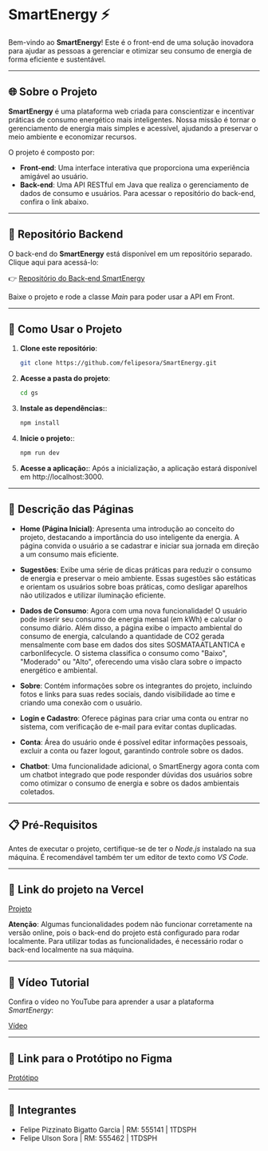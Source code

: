 # SmartEnergy ⚡

Bem-vindo ao **SmartEnergy**! Este é o front-end de uma solução inovadora para ajudar as pessoas a gerenciar e otimizar seu consumo de energia de forma eficiente e sustentável.

---

## 🌐 Sobre o Projeto

**SmartEnergy** é uma plataforma web criada para conscientizar e incentivar práticas de consumo energético mais inteligentes. Nossa missão é tornar o gerenciamento de energia mais simples e acessível, ajudando a preservar o meio ambiente e economizar recursos.

O projeto é composto por:
- **Front-end**: Uma interface interativa que proporciona uma experiência amigável ao usuário.
- **Back-end**: Uma API RESTful em Java que realiza o gerenciamento de dados de consumo e usuários. Para acessar o repositório do back-end, confira o link abaixo.

---

## 🔗 Repositório Backend

O back-end do **SmartEnergy** está disponível em um repositório separado. Clique aqui para acessá-lo:

👉 [Repositório do Back-end SmartEnergy](https://github.com/felipesora/API-Java-SmartEnergy)

Baixe o projeto e rode a classe *Main* para poder usar a API em Front.

---

## 🚀 Como Usar o Projeto

1. **Clone este repositório**:
   ```bash
   git clone https://github.com/felipesora/SmartEnergy.git

2. **Acesse a pasta do projeto**:
   ```bash
   cd gs

3. **Instale as dependências:**:
   ```bash
   npm install

4. **Inicie o projeto:**:
   ```bash
   npm run dev

5. **Acesse a aplicação:**:
    Após a inicialização, a aplicação estará disponível em http://localhost:3000.

---

## 📄 Descrição das Páginas

- **Home (Página Inicial)**: Apresenta uma introdução ao conceito do projeto, destacando a importância do uso inteligente da energia. A página convida o usuário a se cadastrar e iniciar sua jornada em direção a um consumo mais eficiente.

- **Sugestões**: Exibe uma série de dicas práticas para reduzir o consumo de energia e preservar o meio ambiente. Essas sugestões são estáticas e orientam os usuários sobre boas práticas, como desligar aparelhos não utilizados e utilizar iluminação eficiente.

- **Dados de Consumo**: Agora com uma nova funcionalidade! O usuário pode inserir seu consumo de energia mensal (em kWh) e calcular o consumo diário. Além disso, a página exibe o impacto ambiental do consumo de energia, calculando a quantidade de CO2 gerada mensalmente com base em dados dos sites SOSMATAATLANTICA e carbonlifecycle. O sistema classifica o consumo como "Baixo", "Moderado" ou "Alto", oferecendo uma visão clara sobre o impacto energético e ambiental.

- **Sobre**: Contém informações sobre os integrantes do projeto, incluindo fotos e links para suas redes sociais, dando visibilidade ao time e criando uma conexão com o usuário.

- **Login e Cadastro**: Oferece páginas para criar uma conta ou entrar no sistema, com verificação de e-mail para evitar contas duplicadas.

- **Conta**: Área do usuário onde é possível editar informações pessoais, excluir a conta ou fazer logout, garantindo controle sobre os dados.

- **Chatbot**: Uma funcionalidade adicional, o SmartEnergy agora conta com um chatbot integrado que pode responder dúvidas dos usuários sobre como otimizar o consumo de energia e sobre os dados ambientais coletados.

---

## 📋 Pré-Requisitos

Antes de executar o projeto, certifique-se de ter o *Node.js* instalado na sua máquina. É recomendável também ter um editor de texto como *VS Code*.

---

## 🔗 Link do projeto na Vercel

[Projeto](https://smart-energy-three.vercel.app)

**Atenção**: Algumas funcionalidades podem não funcionar corretamente na versão online, pois o back-end do projeto está configurado para rodar localmente. Para utilizar todas as funcionalidades, é necessário rodar o back-end localmente na sua máquina.

---

## 🎥 Vídeo Tutorial

Confira o vídeo no YouTube para aprender a usar a plataforma *SmartEnergy*:


[Vídeo](https://youtu.be/BdUlbrngPpw)

---

## 🔗 Link para o Protótipo no Figma

[Protótipo](https://www.figma.com/design/qfNYpJsJYiuurcNFsI9qzU/Untitled?node-id=0-1&node-type=canvas&t=viyFV35rQ1rAcpI9-0)

---

## 👤 Integrantes

- Felipe Pizzinato Bigatto Garcia | RM: 555141 | 1TDSPH
- Felipe Ulson Sora | RM: 555462 | 1TDSPH

